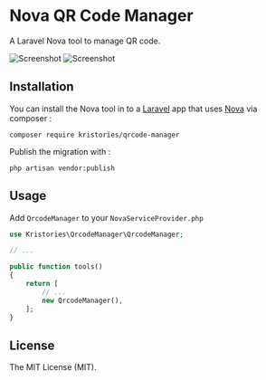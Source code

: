 # Nova QR Code Manager

A Laravel Nova tool to manage QR code.

![Screenshot](https://i.imgur.com/1mpkE24.png)
![Screenshot](https://i.imgur.com/zlRtm1I.png)

## Installation

You can install the Nova tool in to a [Laravel](http://laravel.com) app that uses [Nova](http://nova.laravel.com) via composer :

```cli
composer require kristories/qrcode-manager
```

Publish the migration with :

```cli
php artisan vendor:publish
```

## Usage

Add `QrcodeManager` to your `NovaServiceProvider.php`

```php
use Kristories\QrcodeManager\QrcodeManager;

// ...

public function tools()
{
    return [
        // ...
    	new QrcodeManager(),
    ];
}
```

## License

The MIT License (MIT).